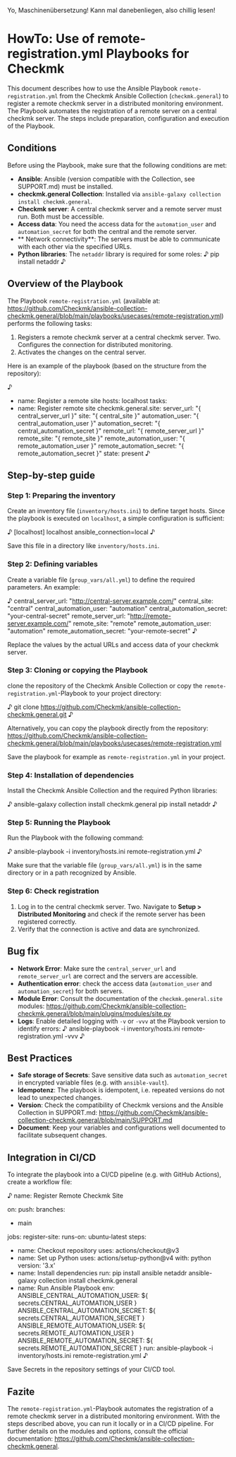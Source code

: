 Yo, Maschinenübersetzung! Kann mal danebenliegen, also chillig lesen!

# HowTo: Use of remote-registration.yml Playbooks for Checkmk

This document describes how to use the Ansible Playbook `remote-registration.yml` from the Checkmk Ansible Collection (`checkmk.general`) to register a remote checkmk server in a distributed monitoring environment. The Playbook automates the registration of a remote server on a central checkmk server. The steps include preparation, configuration and execution of the Playbook.

## Conditions
Before using the Playbook, make sure that the following conditions are met:
- **Ansible**: Ansible (version compatible with the Collection, see SUPPORT.md) must be installed.
- **checkmk.general Collection**: Installed via `ansible-galaxy collection install checkmk.general`.
- **Checkmk server**: A central checkmk server and a remote server must run. Both must be accessible.
- **Access data**: You need the access data for the `automation_user` and `automation_secret` for both the central and the remote server.
- ** Network connectivity**: The servers must be able to communicate with each other via the specified URLs.
- **Python libraries**: The `netaddr` library is required for some roles:
♪
pip install netaddr
♪

## Overview of the Playbook
The Playbook `remote-registration.yml` (available at: https://github.com/Checkmk/ansible-collection-checkmk.general/blob/main/playbooks/usecases/remote-registration.yml) performs the following tasks:
1. Registers a remote checkmk server at a central checkmk server.
Two. Configures the connection for distributed monitoring.
3. Activates the changes on the central server.

Here is an example of the playbook (based on the structure from the repository):

♪
- name: Register a remote site
hosts: localhost
tasks:
- name: Register remote site
checkmk.general.site:
server_url: "{ central_server_url }"
site: "{ central_site }"
automation_user: "{ central_automation_user }"
automation_secret: "{ central_automation_secret }"
remote_url: "{ remote_server_url }"
remote_site: "{ remote_site }"
remote_automation_user: "{ remote_automation_user }"
remote_automation_secret: "{ remote_automation_secret }"
state: present
♪

## Step-by-step guide

### Step 1: Preparing the inventory
Create an inventory file (`inventory/hosts.ini`) to define target hosts. Since the playbook is executed on `localhost`, a simple configuration is sufficient:

♪
[localhost]
localhost ansible_connection=local
♪

Save this file in a directory like `inventory/hosts.ini`.

### Step 2: Defining variables
Create a variable file (`group_vars/all.yml`) to define the required parameters. An example:

♪
central_server_url: "http://central-server.example.com/"
central_site: "central"
central_automation_user: "automation"
central_automation_secret: "your-central-secret"
remote_server_url: "http://remote-server.example.com/"
remote_site: "remote"
remote_automation_user: "automation"
remote_automation_secret: "your-remote-secret"
♪

Replace the values by the actual URLs and access data of your checkmk server.

### Step 3: Cloning or copying the Playbook
clone the repository of the Checkmk Ansible Collection or copy the `remote-registration.yml`-Playbook to your project directory:

♪
git clone https://github.com/Checkmk/ansible-collection-checkmk.general.git
♪

Alternatively, you can copy the playbook directly from the repository: https://github.com/Checkmk/ansible-collection-checkmk.general/blob/main/playbooks/usecases/remote-registration.yml

Save the playbook for example as `remote-registration.yml` in your project.

### Step 4: Installation of dependencies
Install the Checkmk Ansible Collection and the required Python libraries:

♪
ansible-galaxy collection install checkmk.general
pip install netaddr
♪

### Step 5: Running the Playbook
Run the Playbook with the following command:

♪
ansible-playbook -i inventory/hosts.ini remote-registration.yml
♪

Make sure that the variable file (`group_vars/all.yml`) is in the same directory or in a path recognized by Ansible.

### Step 6: Check registration
1. Log in to the central checkmk server.
Two. Navigate to **Setup > Distributed Monitoring** and check if the remote server has been registered correctly.
3. Verify that the connection is active and data are synchronized.

## Bug fix
- **Network Error**: Make sure the `central_server_url` and `remote_server_url` are correct and the servers are accessible.
- **Authentication error**: check the access data (`automation_user` and `automation_secret`) for both servers.
- **Module Error**: Consult the documentation of the `checkmk.general.site` modules: https://github.com/Checkmk/ansible-collection-checkmk.general/blob/main/plugins/modules/site.py
- **Logs**: Enable detailed logging with `-v` or `-vvv` at the Playbook version to identify errors:
♪
ansible-playbook -i inventory/hosts.ini remote-registration.yml -vvv
♪

## Best Practices
- **Safe storage of Secrets**: Save sensitive data such as `automation_secret` in encrypted variable files (e.g. with `ansible-vault`).
- **Idempotenz**: The playbook is idempotent, i.e. repeated versions do not lead to unexpected changes.
- **Version**: Check the compatibility of Checkmk versions and the Ansible Collection in SUPPORT.md: https://github.com/Checkmk/ansible-collection-checkmk.general/blob/main/SUPPORT.md
- **Document**: Keep your variables and configurations well documented to facilitate subsequent changes.

## Integration in CI/CD
To integrate the playbook into a CI/CD pipeline (e.g. with GitHub Actions), create a workflow file:

♪
name: Register Remote Checkmk Site

on:
push:
branches:
- main

jobs:
register-site:
runs-on: ubuntu-latest
steps:
- name: Checkout repository
uses: actions/checkout@v3
- name: Set up Python
uses: actions/setup-python@v4
with:
python version: '3.x'
- name: Install dependencies
run:
pip install ansible netaddr
ansible-galaxy collection install checkmk.general
- name: Run Ansible Playbook
env:
ANSIBLE_CENTRAL_AUTOMATION_USER: ${ secrets.CENTRAL_AUTOMATION_USER }
ANSIBLE_CENTRAL_AUTOMATION_SECRET: ${ secrets.CENTRAL_AUTOMATION_SECRET }
ANSIBLE_REMOTE_AUTOMATION_USER: ${ secrets.REMOTE_AUTOMATION_USER }
ANSIBLE_REMOTE_AUTOMATION_SECRET: ${ secrets.REMOTE_AUTOMATION_SECRET }
run:
ansible-playbook -i inventory/hosts.ini remote-registration.yml
♪

Save Secrets in the repository settings of your CI/CD tool.

## Fazite
The `remote-registration.yml`-Playbook automates the registration of a remote checkmk server in a distributed monitoring environment. With the steps described above, you can run it locally or in a CI/CD pipeline. For further details on the modules and options, consult the official documentation: https://github.com/Checkmk/ansible-collection-checkmk.general.
